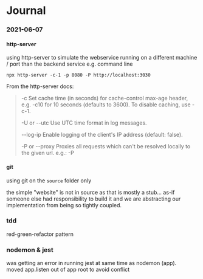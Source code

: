 
Journal
=======

### 2021-06-07
#### http-server
using http-server to simulate the webservice running on a different machine / port than the backend service
e.g. command line
```
npx http-server -c-1 -p 8080 -P http://localhost:3030
``` 

From the http-server docs:
>-c Set cache time (in seconds) for cache-control max-age header, e.g. -c10 for 10 seconds (defaults to 3600). To disable caching, use -c-1.
>
>-U or --utc Use UTC time format in log messages.
>
>--log-ip Enable logging of the client's IP address (default: false).
>
>-P or --proxy Proxies all requests which can't be resolved locally to the given url. e.g.: -P

#### git
using git on the `source` folder only

the simple "website" is not in source as that is mostly a stub... as-if someone else had responsibility to build it and 
we are abstracting our implementation from being so tightly coupled.

### tdd
red-green-refactor pattern  

### nodemon & jest
was getting an error in running jest at same time as nodemon (app).  
moved app.listen out of app root to avoid conflict

